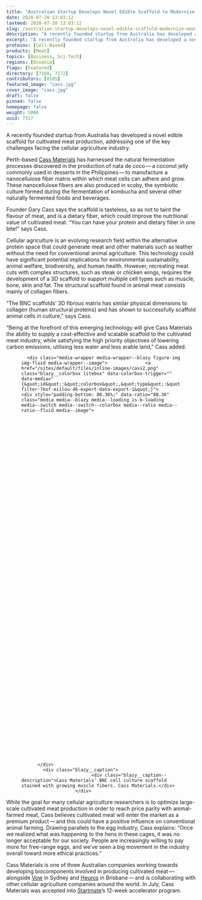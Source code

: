 ```yaml
---
title: "Australian Startup Develops Novel Edible Scaffold to Modernize Meat Production"
date: 2020-07-20 13:03:12
lastmod: 2020-07-20 13:03:12
slug: /australian-startup-develops-novel-edible-scaffold-modernize-meat-production
description: "A recently founded startup from Australia has developed a novel edible scaffold for cultivated meat production, addressing one of the key challenges facing the cellular agriculture industry. Perth-based Cass Materials has harnessed the natural fermentation processes discovered in the production of nata de coco — a coconut jelly commonly used in desserts in the Philippines — to manufacture a nanocellulose fiber matrix within which meat cells can adhere and grow."
excerpt: "A recently founded startup from Australia has developed a novel edible scaffold for cultivated meat production, addressing one of the key challenges facing the cellular agriculture industry. Perth-based Cass Materials has harnessed the natural fermentation processes discovered in the production of nata de coco — a coconut jelly commonly used in desserts in the Philippines — to manufacture a nanocellulose fiber matrix within which meat cells can adhere and grow."
proteins: [Cell-Based]
products: [Meat]
topics: [Business, Sci-Tech]
regions: [Oceania]
flags: [Featured]
directory: [7168, 7172]
contributors: [8105]
featured_image: "cass.jpg"
cover_image: "cass.jpg"
draft: false
pinned: false
homepage: false
weight: 5000
uuid: 7317
---
```

<p>A recently founded startup from Australia has developed a novel edible scaffold for cultivated meat production, addressing one of the key challenges facing the cellular agriculture industry.</p>

<p>Perth-based <a href="/directory/cass-materials">Cass Materials</a> has harnessed the natural fermentation processes discovered in the production of nata de coco — a coconut jelly commonly used in desserts in the Philippines — to manufacture a nanocellulose fiber matrix within which meat cells can adhere and grow. These nanocellulose fibers are also produced in scoby, the symbiotic culture formed during the fermentation of kombucha and several other naturally fermented foods and beverages.</p>

<p>Founder Gary Cass says the scaffold is tasteless, so as not to taint the flavour of meat, and is a dietary fiber, which could improve the nutritional value of cultivated meat. “You can have your protein and dietary fiber in one bite!” says Cass.</p>

<p>Cellular agriculture is an evolving research field within the alternative protein space that could generate meat and other materials such as leather without the need for conventional animal agriculture. This technology could have significant potential implications for environmental sustainability, animal welfare, biodiversity, and human health. However, recreating meat cuts with complex structures, such as steak or chicken wings, requires the development of a 3D scaffold to support multiple cell types such as muscle, bone, skin and fat. The structural scaffold found in animal meat consists mainly of collagen fibers.</p>

<p>“The BNC scaffolds’ 3D fibrous matrix has similar physical dimensions to collagen (human structural proteins) and has shown to successfully scaffold animal cells in culture,” says Cass.</p>

<p>“Being at the forefront of this emerging technology will give Cass Materials the ability to supply a cost-effective and scalable scaffold to the cultivated meat industry, while satisfying the high priority objectives of lowering carbon emissions, utilising less water and less arable land,” Cass added.</p>

<figure class="figure">
  




      <div class="media-wrapper media-wrapper--blazy figure-img img-fluid media-wrapper--image">              <a href="/sites/default/files/inline-images/cass2.png" class="blazy__colorbox litebox" data-colorbox-trigger="" data-media="{&quot;id&quot;:&quot;colorbox&quot;,&quot;type&quot;:&quot;image&quot;,&quot;width&quot;:621,&quot;height&quot;:499,&quot;rel&quot;:&quot;blazy-filter-7kof-ei1lou-46-export-data-export-1&quot;}">      <div style="padding-bottom: 80.36%;" data-ratio="80.36" class="media media--blazy media--loading is-b-loading media--switch media--switch--colorbox media--ratio media--ratio--fluid media--image">
<img alt="cass materials scaffold" title="cass2.png" class="media__image media__element b-lazy img-fluid" data-entity-uuid="0c192d3a-5824-4289-9593-39dca833fa2c" data-src="/sites/default/files/styles/1200x900_4_3/public/inline-images/cass2.png?itok=oMBqyZ9V" src="data:image/svg+xml;charset=utf-8,%3Csvg%20xmlns%3D'http%3A%2F%2Fwww.w3.org%2F2000%2Fsvg'%20viewBox%3D'0%200%201120%20900'%2F%3E" width="1120" height="900" loading="lazy" typeof="foaf:Image" />
        <span class="media__icon media__icon--litebox"></span></div>
  </a>

                
          </div>  
            <div class="blazy__caption">
                              <div class="blazy__caption--description">Cass Materials’ BNC cell culture scaffold stained with growing muscle fibers. Cass Materials.</div>
                        </div>
      


      
  </figure>

<p>While the goal for many cellular agriculture researchers is to optimize large-scale cultivated meat production in order to reach price parity with animal-farmed meat, Cass believes cultivated meat will enter the market as a premium product — and this could have a positive influence on conventional animal farming. Drawing parallels to the egg industry, Cass explains: “Once we realized what was happening to the hens in these cages, it was no longer acceptable for our society. People are increasingly willing to pay more for free-range eggs, and we’ve seen a big movement in the industry overall toward more ethical practices.”</p>

<p>Cass Materials is one of three Australian companies working towards developing biocomponents involved in producing cultivated meat — alongside <a href="/directory/vow-food">Vow</a> in Sydney and <a href="/directory/heuros">Heuros</a> in Brisbane — and is collaborating with other cellular agriculture companies around the world. In July, Cass Materials was accepted into <a href="/directory/startmate">Startmate</a>’s 12-week accelerator program.</p>
